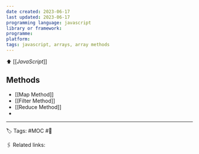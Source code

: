 ```yaml
---
date created: 2023-06-17
last updated: 2023-06-17
programming language: javascript
library or framework:
programme:
platform:
tags: javascript, arrays, array methods
---
```

⬆ [[_JavaScript_]]

## Methods
- [[Map Method]]
- [[Filter Method]]
- [[Reduce Method]]
- 

---
🏷 Tags: #MOC #🌱

🖇 Related links:

